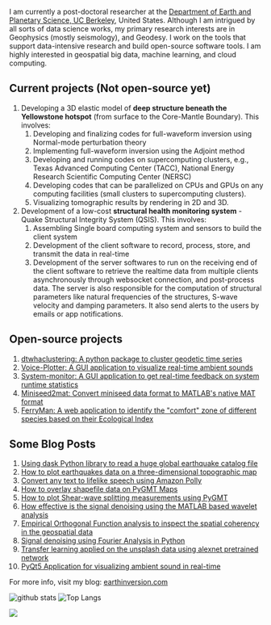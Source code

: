 I am currently a post-doctoral researcher at the [Department of Earth and Planetary Science, UC Berkeley](https://eps.berkeley.edu), United States. Although I am intrigued by all sorts of data science works, my primary research interests are in Geophysics (mostly seismology), and Geodesy. I work on the tools that support data-intensive research and build open-source software tools. I am highly interested in geospatial big data, machine learning, and cloud computing.

## Current projects (Not open-source yet)
1. Developing a 3D elastic model of __deep structure beneath the Yellowstone hotspot__ (from surface to the Core-Mantle Boundary). This involves:
    1. Developing and finalizing codes for full-waveform inversion using Normal-mode perturbation theory
    2. Implementing full-waveform inversion using the Adjoint method
    3. Developing and running codes on supercomputing clusters, e.g., Texas Advanced Computing Center (TACC), National Energy Research Scientific Computing Center (NERSC)
    4. Developing codes that can be parallelized on CPUs and GPUs on any computing facilities (small clusters to supercomputing clusters).
    5. Visualizing tomographic results by rendering in 2D and 3D.
2. Development of a low-cost __structural health monitoring system__ - Quake Structural Integrity System (QSIS). This involves:
    1. Assembling Single board computing system and sensors to build the client system
    2. Development of the client software to record, process, store, and transmit the data in real-time
    3. Development of the server softwares to run on the receiving end of the client software to retrieve the realtime data from multiple clients asynchronously through websocket connection, and post-process data. The server is also responsible for the computation of structural parameters like natural frequencies of the structures, S-wave velocity and damping parameters. It also send alerts to the users by emails or app notifications.

## Open-source projects
1. [dtwhaclustering: A python package to cluster geodetic time series](https://pypi.org/project/dtwhaclustering/)
2. [Voice-Plotter: A GUI application to visualize real-time ambient sounds](https://www.earthinversion.com/downloads/voice-plotter-application/)
3. [System-monitor: A GUI application to get real-time feedback on system runtime statistics](https://www.earthinversion.com/downloads/system-monitor-application-for-windows/)
4. [Miniseed2mat: Convert miniseed data format to MATLAB's native MAT format](https://pypi.org/project/miniseed2mat/)
5. [FerryMan: A web application to identify the "comfort" zone of different species based on their Ecological Index](https://github.com/earthinversion/FerryMan.git)


## Some Blog Posts
1. [Using dask Python library to read a huge global earthquake catalog file](https://www.earthinversion.com/utilities/using-dask-python-library-to-read-a-huge-global-earthquake-catalog-file/)
2. [How to plot earthquakes data on a three-dimensional topographic map](https://www.earthinversion.com/utilities/how-to-plot-the-earthquake-data-on-three-dimensional-topographic-map/)
3. [Convert any text to lifelike speech using Amazon Polly](https://www.earthinversion.com/blogging/convert-any-text-to-lifelike-speech-using-amazon-polly/)
4. [How to overlay shapefile data on PyGMT Maps](https://www.earthinversion.com/utilities/how-to-overlay-shapefiles-on-pygmt-maps/)
5. [How to plot Shear-wave splitting measurements using PyGMT](https://www.earthinversion.com/techniques/how-to-plot-shear-wave-splitting-measurements-using-pygmt/)
6. [How effective is the signal denoising using the MATLAB based wavelet analysis](https://www.earthinversion.com/techniques/how-effective-is-the-signal-denoising-using-the-matlab-based-wavelet-analysis/)
7. [Empirical Orthogonal Function analysis to inspect the spatial coherency in the geospatial data](https://www.earthinversion.com/geophysics/empirical-orthogonal-function-analysis-to-inspect-spatial-coherency-of-geospatial-data/)
8. [Signal denoising using Fourier Analysis in Python](https://www.earthinversion.com/techniques/signal-denoising-using-fast-fourier-transform/)
9. [Transfer learning applied on the unsplash data using alexnet pretrained network](https://www.earthinversion.com/machinelearning/transfer-learning-applied-on-unsplash-data-using-alexnet/)
10. [PyQt5 Application for visualizing ambient sound in real-time](https://www.earthinversion.com/desktopapps/pyqt5-application-for-visualizing-ambient-sound-in-real-time/)

For more info, visit my blog: [earthinversion.com](https://www.earthinversion.com)


![github stats](https://github-readme-stats.vercel.app/api?username=earthinversion&show_icons=true)
![Top Langs](https://github-readme-stats.vercel.app/api/top-langs/?username=earthinversion&langs_count=3&hide=javascript,go,html,css,tex)

![](https://komarev.com/ghpvc/?username=earthinversion&color=brightgreen)
